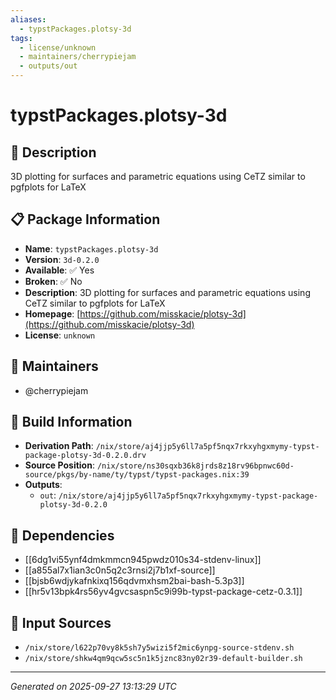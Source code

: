 ```yaml
---
aliases:
  - typstPackages.plotsy-3d
tags:
  - license/unknown
  - maintainers/cherrypiejam
  - outputs/out
---
```


# typstPackages.plotsy-3d

## 📝 Description

3D plotting for surfaces and parametric equations using CeTZ similar to pgfplots for LaTeX

## 📋 Package Information

- **Name**: `typstPackages.plotsy-3d`
- **Version**: `3d-0.2.0`
- **Available**: ✅ Yes
- **Broken**: ✅ No
- **Description**: 3D plotting for surfaces and parametric equations using CeTZ similar to pgfplots for LaTeX
- **Homepage**: [https://github.com/misskacie/plotsy-3d](https://github.com/misskacie/plotsy-3d)
- **License**: `unknown`
## 👥 Maintainers

- @cherrypiejam


## 🔧 Build Information

- **Derivation Path**: `/nix/store/aj4jjp5y6ll7a5pf5nqx7rkxyhgxmymy-typst-package-plotsy-3d-0.2.0.drv`
- **Source Position**: `/nix/store/ns30sqxb36k8jrds8z18rv96bpnwc60d-source/pkgs/by-name/ty/typst/typst-packages.nix:39`
- **Outputs**:
  - `out`:  `/nix/store/aj4jjp5y6ll7a5pf5nqx7rkxyhgxmymy-typst-package-plotsy-3d-0.2.0`

## 🔗 Dependencies

- [[6dg1vi55ynf4dmkmmcn945pwdz010s34-stdenv-linux]]
- [[a855al7x1ian3c0n5q2c3rnsi2j7b1xf-source]]
- [[bjsb6wdjykafnkixq156qdvmxhsm2bai-bash-5.3p3]]
- [[hr5v13bpk4rs56yv4gvcsaspn5c9i99b-typst-package-cetz-0.3.1]]

## 📁 Input Sources

- `/nix/store/l622p70vy8k5sh7y5wizi5f2mic6ynpg-source-stdenv.sh`
- `/nix/store/shkw4qm9qcw5sc5n1k5jznc83ny02r39-default-builder.sh`

---
*Generated on 2025-09-27 13:13:29 UTC*
